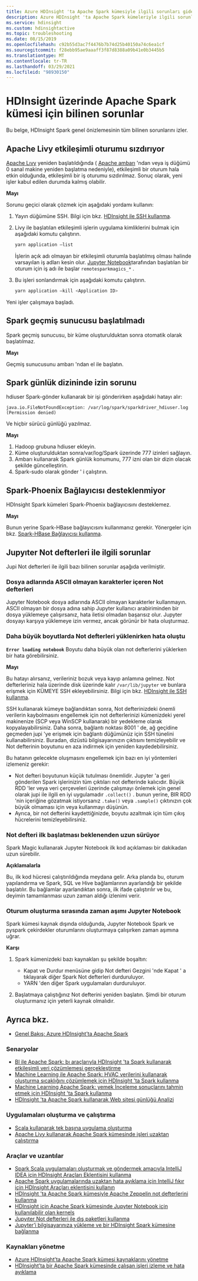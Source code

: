 ```yaml
---
title: Azure HDInsight 'ta Apache Spark kümesiyle ilgili sorunları giderme
description: Azure HDInsight 'ta Apache Spark kümeleriyle ilgili sorunlar ve bu sorunları geçici olarak çözmek hakkında bilgi edinin.
ms.service: hdinsight
ms.custom: hdinsightactive
ms.topic: troubleshooting
ms.date: 08/15/2019
ms.openlocfilehash: c92b55d3ac7f4476b7b74d25b40150a74c6ea1cf
ms.sourcegitcommit: f28ebb95ae9aaaff3f87d8388a09b41e0b3445b5
ms.translationtype: MT
ms.contentlocale: tr-TR
ms.lasthandoff: 03/29/2021
ms.locfileid: "98930150"
---
```

# <a name="known-issues-for-apache-spark-cluster-on-hdinsight"></a>HDInsight üzerinde Apache Spark kümesi için bilinen sorunlar

Bu belge, HDInsight Spark genel önizlemesinin tüm bilinen sorunlarını izler.  

## <a name="apache-livy-leaks-interactive-session"></a>Apache Livy etkileşimli oturumu sızdırıyor
[Apache Lıvy](https://livy.incubator.apache.org/) yeniden başlatıldığında ( [Apache ambarı](https://ambari.apache.org/) 'ndan veya iş düğümü 0 sanal makine yeniden başlatma nedeniyle), etkileşimli bir oturum hala etkin olduğunda, etkileşimli bir iş oturumu sızdırılmaz. Sonuç olarak, yeni işler kabul edilen durumda kalmış olabilir.

**Mayı**

Sorunu geçici olarak çözmek için aşağıdaki yordamı kullanın:

1. Yayın düğümüne SSH. Bilgi için bkz. [HDInsight ile SSH kullanma](../hdinsight-hadoop-linux-use-ssh-unix.md).

2. Livy ile başlatılan etkileşimli işlerin uygulama kimliklerini bulmak için aşağıdaki komutu çalıştırın.

   ```bash
   yarn application –list
   ```

    İşlerin açık adı olmayan bir etkileşimli oturumla başlatılmış olması halinde varsayılan iş adları kesin olur. [Jupyter Notebook](https://jupyter.org/)tarafından başlatılan bir oturum için iş adı ile başlar `remotesparkmagics_*` .

3. Bu işleri sonlandırmak için aşağıdaki komutu çalıştırın.

   ```bash
   yarn application –kill <Application ID>
   ```

Yeni işler çalışmaya başladı.

## <a name="spark-history-server-not-started"></a>Spark geçmiş sunucusu başlatılmadı
Spark geçmiş sunucusu, bir küme oluşturulduktan sonra otomatik olarak başlatılmaz.  

**Mayı**

Geçmiş sunucusunu ambarı 'ndan el ile başlatın.

## <a name="permission-issue-in-spark-log-directory"></a>Spark günlük dizininde izin sorunu
hdiuser Spark-gönder kullanarak bir işi gönderirken aşağıdaki hatayı alır:

```
java.io.FileNotFoundException: /var/log/spark/sparkdriver_hdiuser.log (Permission denied)
```

Ve hiçbir sürücü günlüğü yazılmaz.

**Mayı**

1. Hadoop grubuna hdiuser ekleyin.
2. Küme oluşturulduktan sonra/var/log/Spark üzerinde 777 izinleri sağlayın.
3. Ambarı kullanarak Spark günlük konumunu, 777 izni olan bir dizin olacak şekilde güncelleştirin.  
4. Spark-sudo olarak gönder ' i çalıştırın.  

## <a name="spark-phoenix-connector-is-not-supported"></a>Spark-Phoenix Bağlayıcısı desteklenmiyor

HDInsight Spark kümeleri Spark-Phoenix bağlayıcısını desteklemez.

**Mayı**

Bunun yerine Spark-HBase bağlayıcısını kullanmanız gerekir. Yönergeler için bkz. [Spark-HBase Bağlayıcısı kullanma](https://web.archive.org/web/20190112153146/https://blogs.msdn.microsoft.com/azuredatalake/2016/07/25/hdinsight-how-to-use-spark-hbase-connector/).

## <a name="issues-related-to-jupyter-notebooks"></a>Jupyıter Not defterleri ile ilgili sorunlar

Jupi Not defterleri ile ilgili bazı bilinen sorunlar aşağıda verilmiştir.

### <a name="notebooks-with-non-ascii-characters-in-filenames"></a>Dosya adlarında ASCII olmayan karakterler içeren Not defterleri

Jupyter Notebook dosya adlarında ASCII olmayan karakterler kullanmayın. ASCII olmayan bir dosya adına sahip Jupyter kullanıcı arabiriminden bir dosya yüklemeye çalışırsanız, hata iletisi olmadan başarısız olur. Jupyter dosyayı karşıya yüklemeye izin vermez, ancak görünür bir hata oluşturmaz.

### <a name="error-while-loading-notebooks-of-larger-sizes"></a>Daha büyük boyutlarda Not defterleri yüklenirken hata oluştu

**`Error loading notebook`** Boyutu daha büyük olan not defterlerini yüklerken bir hata görebilirsiniz.  

**Mayı**

Bu hatayı alırsanız, verileriniz bozuk veya kayıp anlamına gelmez.  Not defterleriniz hala üzerinde disk üzerinde kalır `/var/lib/jupyter` ve bunlara erişmek için KÜMEYE SSH ekleyebilirsiniz. Bilgi için bkz. [HDInsight ile SSH kullanma](../hdinsight-hadoop-linux-use-ssh-unix.md).

SSH kullanarak kümeye bağlandıktan sonra, Not defterinizdeki önemli verilerin kaybolmasını engellemek için not defterlerinizi kümenizdeki yerel makinenize (SCP veya WinSCP kullanarak) bir yedekleme olarak kopyalayabilirsiniz. Daha sonra, bağlantı noktası 8001 ' de, ağ geçidine geçmeden jupi 'ye erişmek için bağlantı düğümünüz için SSH tünelini kullanabilirsiniz.  Buradan, dizüstü bilgisayarınızın çıktısını temizleyebilir ve Not defterinin boyutunu en aza indirmek için yeniden kaydedebilirsiniz.

Bu hatanın gelecekte oluşmasını engellemek için bazı en iyi yöntemleri izlemeniz gerekir:

* Not defteri boyutunun küçük tutulması önemlidir. Jupyter 'a geri gönderilen Spark işlerinizin tüm çıktıları not defterinde kalıcıdır.  Büyük RDD 'ler veya veri çerçeveleri üzerinde çalışmayı önlemek için genel olarak jupi ile ilgili en iyi uygulamadır `.collect()` . bunun yerine, BIR RDD 'nin içeriğine gözatmak istiyorsanız `.take()` veya `.sample()` çıktınızın çok büyük olmaması için veya kullanmayı düşünün.
* Ayrıca, bir not defterini kaydettiğinizde, boyutu azaltmak için tüm çıkış hücrelerini temizleyebilirsiniz.

### <a name="notebook-initial-startup-takes-longer-than-expected"></a>Not defteri ilk başlatması beklenenden uzun sürüyor

Spark Magic kullanarak Jupyter Notebook ilk kod açıklaması bir dakikadan uzun sürebilir.  

**Açıklamalarla**

Bu, ilk kod hücresi çalıştırıldığında meydana gelir. Arka planda bu, oturum yapılandırma ve Spark, SQL ve Hive bağlamlarının ayarlandığı bir şekilde başlatılır. Bu bağlamlar ayarlandıktan sonra, ilk ifade çalıştırılır ve bu, deyimin tamamlanması uzun zaman aldığı izlenimi verir.

### <a name="jupyter-notebook-timeout-in-creating-the-session"></a>Oturum oluşturma sırasında zaman aşımı Jupyter Notebook

Spark kümesi kaynak dışında olduğunda, Jupyter Notebook Spark ve pyspark çekirdekler oturumlarını oluşturmaya çalışırken zaman aşımına uğrar.

**Karşı**

1. Spark kümenizdeki bazı kaynakları şu şekilde boşaltın:

   * Kapat ve Durdur menüsüne gidip Not defteri Gezgini 'nde Kapat ' a tıklayarak diğer Spark Not defterleri durduruluyor.
   * YARN 'den diğer Spark uygulamaları durduruluyor.

2. Başlatmaya çalıştığınız Not defterini yeniden başlatın. Şimdi bir oturum oluşturmanız için yeterli kaynak olmalıdır.

## <a name="see-also"></a>Ayrıca bkz.

* [Genel Bakış: Azure HDInsight’ta Apache Spark](apache-spark-overview.md)

### <a name="scenarios"></a>Senaryolar

* [BI ile Apache Spark: bı araçlarıyla HDInsight 'ta Spark kullanarak etkileşimli veri çözümlemesi gerçekleştirme](apache-spark-use-bi-tools.md)
* [Machine Learning ile Apache Spark: HVAC verilerini kullanarak oluşturma sıcaklığını çözümlemek için HDInsight 'ta Spark kullanma](apache-spark-ipython-notebook-machine-learning.md)
* [Machine Learning Apache Spark: yemek İnceleme sonuçlarını tahmin etmek için HDInsight 'ta Spark kullanma](apache-spark-machine-learning-mllib-ipython.md)
* [HDInsight 'ta Apache Spark kullanarak Web sitesi günlüğü Analizi](apache-spark-custom-library-website-log-analysis.md)

### <a name="create-and-run-applications"></a>Uygulamaları oluşturma ve çalıştırma

* [Scala kullanarak tek başına uygulama oluşturma](apache-spark-create-standalone-application.md)
* [Apache Livy kullanarak Apache Spark kümesinde işleri uzaktan çalıştırma](apache-spark-livy-rest-interface.md)

### <a name="tools-and-extensions"></a>Araçlar ve uzantılar

* [Spark Scala uygulamaları oluşturmak ve göndermek amacıyla IntelliJ IDEA için HDInsight Araçları Eklentisini kullanma](apache-spark-intellij-tool-plugin.md)
* [Apache Spark uygulamalarında uzaktan hata ayıklama için IntelliJ fıkır için HDInsight Araçları eklentisini kullanın](apache-spark-intellij-tool-plugin-debug-jobs-remotely.md)
* [HDInsight 'ta Apache Spark kümesiyle Apache Zeppelin not defterlerini kullanma](apache-spark-zeppelin-notebook.md)
* [HDInsight için Apache Spark kümesinde Jupyter Notebook için kullanılabilir olan kernels](apache-spark-jupyter-notebook-kernels.md)
* [Jupyıter Not defterleri ile dış paketleri kullanma](apache-spark-jupyter-notebook-use-external-packages.md)
* [Jupyter’i bilgisayarınıza yükleme ve bir HDInsight Spark kümesine bağlanma](apache-spark-jupyter-notebook-install-locally.md)

### <a name="manage-resources"></a>Kaynakları yönetme

* [Azure HDInsight’ta Apache Spark kümesi kaynaklarını yönetme](apache-spark-resource-manager.md)
* [HDInsight’ta bir Apache Spark kümesinde çalışan işleri izleme ve hata ayıklama](apache-spark-job-debugging.md)

